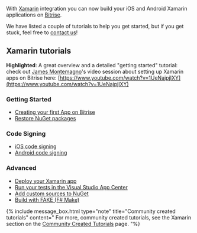 
With [Xamarin](https://xamarin.com) integration you can now build your
iOS and Android Xamarin applications on [Bitrise](https://www.bitrise.io).

We have listed a couple of tutorials to help you get started, but if you get stuck,
feel free to [contact us](https://www.bitrise.io/contact)!

## Xamarin tutorials

**Highlighted**:
A great overview and a detailed "getting started" tutorial: check out [James Montemagno](https://twitter.com/JamesMontemagno)'s
video session about setting up Xamarin apps on Bitrise here: [https://www.youtube.com/watch?v=1UeNajpjIXY](https://www.youtube.com/watch?v=1UeNajpjIXY)

### Getting Started

* [Creating your first App on Bitrise](/getting-started/create-your-first-app-on-bitrise)
* [Restore NuGet packages](/tutorials/xamarin/restore-nuget-packages)

### Code Signing

* [iOS code signing](/code-signing/ios-code-signing/code-signing)
* [Android code signing](/code-signing/android-code-signing//android-code-signing-procedures)

### Advanced

* [Deploy your Xamarin app](/tutorials/xamarin/deploy-your-xamarin-app)
* [Run your tests in the Visual Studio App Center](/testing/run-your-tests-in-the-app-center)
* [Add custom sources to NuGet](/xamarin/add-custom-sources-to-nuget)
* [Build with FAKE (F# Make)](/tutorials/build-with-fake)

{% include message_box.html type="note" title="Community created tutorials" content="
For more, community created tutorials, see the Xamarin section on the [Community Created Tutorials](/tutorials/community-created) page. "%}
